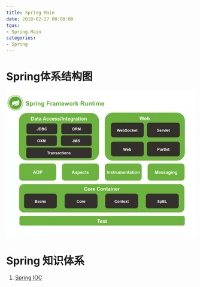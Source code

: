 ```yaml
---
title: Spring-Main
date: 2018-02-27 00:00:00
tgas: 
- Spring-Main
categories: 
- Spring 
---
```


# Spring体系结构图

![spring](https://raw.githubusercontent.com/FameLsy/Images/master/spring/spring.png)

# Spring 知识体系

1. [Spring IOC]()